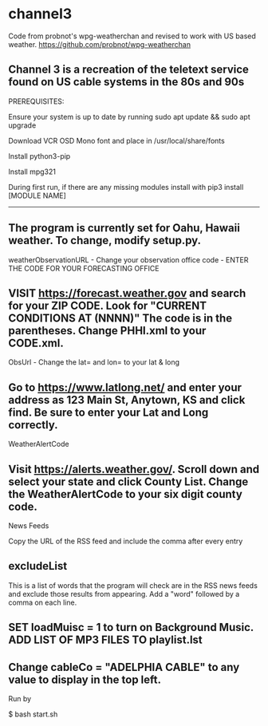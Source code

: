 # channel3
Code from probnot's wpg-weatherchan and revised to work with US based weather. https://github.com/probnot/wpg-weatherchan


Channel 3 is a recreation of the teletext service found on US cable systems in the 80s and 90s
----------
PREREQUISITES:

Ensure your system is up to date by running sudo apt update && sudo apt upgrade

Download VCR OSD Mono font and place in /usr/local/share/fonts

Install python3-pip

Install mpg321

During first run, if there are any missing modules install with pip3 install [MODULE NAME]

----------
The program is currently set for Oahu, Hawaii weather. To change, modify setup.py. 
-----
weatherObservationURL - Change your observation office code - ENTER THE CODE FOR YOUR FORECASTING OFFICE

VISIT https://forecast.weather.gov and search for your ZIP CODE. Look for "CURRENT CONDITIONS AT <Name of Location> (NNNN)" The code is in the parentheses. Change PHHI.xml to your CODE.xml.
-----
ObsUrl - Change the lat= and lon= to your lat & long 

Go to https://www.latlong.net/ and enter your address as 123 Main St, Anytown, KS and click find. Be sure to enter your Lat and Long correctly.
-----
WeatherAlertCode

Visit https://alerts.weather.gov/. Scroll down and select your state and click County List. Change the WeatherAlertCode to your six digit county code.
-----
News Feeds

Copy the URL of the RSS feed and include the comma after every entry

excludeList
-----
This is a list of words that the program will check are in the RSS news feeds and exclude those results from appearing. Add a "word" followed by a comma on each line.

SET loadMuisc = 1 to turn on Background Music. ADD LIST OF MP3 FILES TO playlist.lst
-----
Change cableCo = "ADELPHIA CABLE" to any value to display in the top left.
----------

Run by

$ bash start.sh
